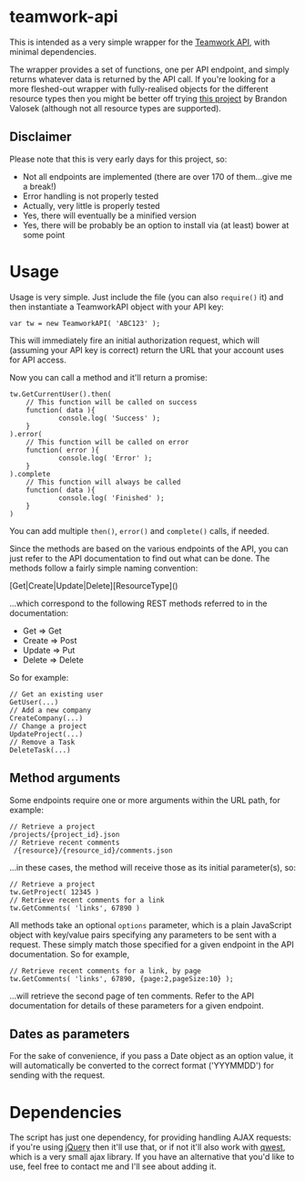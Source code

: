 # teamwork-api

This is intended as a very simple wrapper for the [Teamwork API](http://developer.teamwork.com/), with minimal dependencies.

The wrapper provides a set of functions, one per API endpoint, and simply returns whatever data is returned by the API call. If you're looking for a more fleshed-out wrapper with fully-realised objects for the different resource types then you might be better off trying [this project](https://github.com/bvalosek/teamworkpm-js) by Brandon Valosek (although not all resource types are supported).

Disclaimer
----------
Please note that this is very early days for this project, so:
 - Not all endpoints are implemented (there are over 170 of them...give me a break!)
 - Error handling is not properly tested
 - Actually, very little is properly tested
 - Yes, there will eventually be a minified version
 - Yes, there will be probably be an option to install via (at least) bower at some point

Usage
=====

Usage is very simple. Just include the file (you can also `require()` it) and then instantiate a TeamworkAPI object with your API key:

    var tw = new TeamworkAPI( 'ABC123' );

This will immediately fire an initial authorization request, which will (assuming your API key is correct) return the URL that your account uses for API access.

Now you can call a method and it'll return a promise:

    tw.GetCurrentUser().then(
    	// This function will be called on success
    	function( data ){
    			console.log( 'Success' );
    	}
    ).error(
    	// This function will be called on error
    	function( error ){
    			console.log( 'Error' );
    	}
    ).complete
    	// This function will always be called
    	function( data ){
    			console.log( 'Finished' );
    	}
    )

You can add multiple `then()`, `error()` and `complete()` calls, if needed.

Since the methods are based on the various endpoints of the API, you can just refer to the API documentation to find out what can be done. The methods follow a fairly simple naming convention:

\[Get|Create|Update|Delete\]\[ResourceType\]()

...which correspond to the following REST methods referred to in the documentation:

 - Get => Get
 - Create => Post
 - Update => Put
 - Delete => Delete

So for example:

    // Get an existing user
    GetUser(...)
    // Add a new company
    CreateCompany(...)
    // Change a project
    UpdateProject(...)
    // Remove a Task
    DeleteTask(...)

Method arguments
----------------

Some endpoints require one or more arguments within the URL path, for example:

    // Retrieve a project
    /projects/{project_id}.json
    // Retrieve recent comments
     /{resource}/{resource_id}/comments.json

...in these cases, the method will receive those as its initial parameter(s), so:

    // Retrieve a project
    tw.GetProject( 12345 )
    // Retrieve recent comments for a link
    tw.GetComments( 'links', 67890 )

All methods take an optional `options` parameter, which is a plain JavaScript object with key/value pairs specifying any parameters to be sent with a request. These simply match those specified for a given endpoint in the API documentation. So for example, 

    // Retrieve recent comments for a link, by page
    tw.GetComments( 'links', 67890, {page:2,pageSize:10} );

...will retrieve the second page of ten comments. Refer to the API documentation for details of these parameters for a given endpoint.

Dates as parameters
-------------------

For the sake of convenience, if you pass a Date object as an option value, it will automatically be converted to the correct format ('YYYMMDD') for sending with the request.

Dependencies
============

The script has just one dependency, for providing handling AJAX requests: if you're using [jQuery](http://jquery.com) then it'll use that, or if not it'll also work with [qwest](https://github.com/pyrsmk/qwest), which is a very small ajax library. If you have an alternative that you'd like to use, feel free to contact me and I'll see about adding it.

